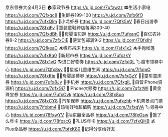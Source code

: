 京东领券大全4月3日
🏠家政节券
https://u.jd.com/7ufxwzz
📻生活小家电
https://u.jd.com/7Qfxqc8
🦀生鲜券199-100
https://u.jd.com/7sfx6fO 
https://u.jd.com/7ufxQlm
🦞小龙虾券
https://u.jd.com/7Qfk5eV
🍃春日出游季
https://u.jd.com/78fxiFv
👟童装童鞋跨店每满300-40
https://u.jd.com/7QfxdBh
👶🏻母婴宝贝趴
https://u.jd.com/7ufxanC
🚜百亿农补券9-2
https://u.jd.com/7zfxCiE
🚚便宜包邮满9-2
https://u.jd.com/7QfxIhl
https://u.jd.com/7QfkeaC
⛺帆布吊床
https://u.jd.com/7sfx1x2
⛺手抛帐篷
https://u.jd.com/7ufx8q0
🍕新超市券
https://u.jd.com/7ufxzkY
https://u.jd.com/78fx1vG
🌎进口好物券
https://u.jd.com/7zfxI0L
🏷超市领劵中心
https://u.jd.com/7Qfx8sy
👶🏻星鲨儿童维生素
https://u.jd.com/7ifxipO
https://u.jd.com/78fxKje
👶🏻母婴尿裤劵
https://u.jd.com/7sfxGzY
👶🏻童车童床券
https://u.jd.com/7ufx8Jv
📱手机券
https://u.jd.com/7QfxglL
📱自营iPhone资源机
https://u.jd.com/7qfxGi7
🍎iPhone大额劵
https://u.jd.com/7qfxtWI 
💎黄金珠宝券
https://u.jd.com/7ufxOvk
https://u.jd.com/78fx8uo
https://u.jd.com/78fxCY8
🚙汽车保养
https://u.jd.com/7ufxzhb
✈机票景点门票
https://u.jd.com/7ifxbm4
🛒热销好物超值购
https://u.jd.com/7sfxqVA
🏷领券中心
https://u.jd.com/78fxwYV
🎲抽京囍全品券
https://u.jd.com/78fxOsw
🛵饿了么年卡
https://u.jd.com/78fxscG
👑PLUS年卡
https://u.jd.com/7zfxQHB
💰Plus全品劵
https://u.jd.com/7bfxK80
🤩记得分享给好友